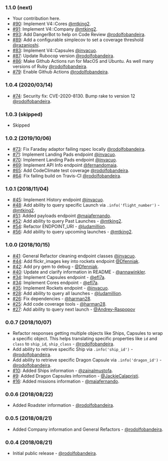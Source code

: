 ### 1.1.0 (next)

* Your contribution here.
* [#90](https://github.com/rodolfobandeira/spacex/pull/90): Implement V4::Cores [@mtking2](https://github.com/mtking2).
* [#91](https://github.com/rodolfobandeira/spacex/pull/91): Implement V4::Company [@mtking2](https://github.com/mtking2).
* [#93](https://github.com/rodolfobandeira/spacex/pull/93): Add DangerBot to help on Code Review [@rodolfobandeira](https://github.com/rodolfobandeira).
* [#89](https://github.com/rodolfobandeira/spacex/pull/89): Add a configurable simplecov to set a coverage threshold [@razanjoshi](https://github.com/razanjoshi).
* [#83](https://github.com/rodolfobandeira/spacex/pull/83): Implement V4::Capsules [@invacuo](https://github.com/invacuo).
* [#87](https://github.com/rodolfobandeira/spacex/pull/87): Update Rubocop version [@rodolfobandeira](https://github.com/rodolfobandeira).
* [#86](https://github.com/rodolfobandeira/spacex/pull/86): Make Github Actions run for MacOS and Ubuntu. As well many versions of Ruby [@rodolfobandeira](https://github.com/rodolfobandeira).
* [#79](https://github.com/rodolfobandeira/spacex/pull/79): Enable Github Actions [@rodolfobandeira](https://github.com/rodolfobandeira).

### 1.0.4 (2020/03/14)

* [#74](https://github.com/rodolfobandeira/spacex/pull/74): Security fix: CVE-2020-8130. Bump rake to version 12 [@rodolfobandeira](https://github.com/rodolfobandeira).

### 1.0.3 (skipped)
* Skipped

### 1.0.2 (2019/10/06)

* [#73](https://github.com/rodolfobandeira/spacex/pull/73): Fix Faraday adaptor failing rspec locally [@rodolfobandeira](https://github.com/rodolfobandeira).
* [#71](https://github.com/rodolfobandeira/spacex/pull/71): Implement Landing Pads endpoint [@invacuo](https://github.com/invacuo).
* [#70](https://github.com/rodolfobandeira/spacex/pull/70): Implement Landing Pads endpoint [@invacuo](https://github.com/invacuo).
* [#69](https://github.com/rodolfobandeira/spacex/pull/69): Implement API Info endpoint [@fernandomaia](https://github.com/fernandomaia).
* [#65](https://github.com/rodolfobandeira/spacex/pull/65): Add CodeClimate test coverage [@rodolfobandeira](https://github.com/rodolfobandeira).
* [#64](https://github.com/rodolfobandeira/spacex/pull/64): Fix failing build on Travis-CI [@rodolfobandeira](https://github.com/rodolfobandeira).

### 1.0.1 (2018/11/04)

* [#45](https://github.com/rodolfobandeira/spacex/pull/45): Implement History endpoint [@invacuo](https://github.com/invacuo).
* [#48](https://github.com/rodolfobandeira/spacex/pull/48): Add ability to query specific Launch via `.info('flight_number')` - [@mtking2](https://github.com/mtking2).
* [#51](https://github.com/rodolfobandeira/spacex/pull/51): Added payloads endpoint [@maiafernando](https://github.com/maiafernando).
* [#52](https://github.com/rodolfobandeira/spacex/pull/52): Add ability to query Past Launches - [@mtking2](https://github.com/mtking2).
* [#54](https://github.com/rodolfobandeira/spacex/pull/54): Refactor ENDPOINT_URI - [@ludamillion](https://github.com/ludamillion).
* [#56](https://github.com/rodolfobandeira/spacex/pull/56): Add ability to query upcoming launches - [@mtking2](https://github.com/mtking2).


### 1.0.0 (2018/10/15)

* [#41](https://github.com/rodolfobandeira/spacex/pull/41): General Refactor cleaning endpoint classes [@invacuo](https://github.com/invacuo).
* [#44](https://github.com/rodolfobandeira/spacex/pull/44): Add flickr_images key into rockets endpoint [@Dfenniak](https://github.com/Dfenniak).
* [#42](https://github.com/rodolfobandeira/spacex/pull/42): Add pry gem to debug - [@Dfenniak](https://github.com/Dfenniak).
* [#40](https://github.com/rodolfobandeira/spacex/pull/40): Update and clarify information in README - [@annawinkler](https://github.com/annawinkler).
* [#34](https://github.com/rodolfobandeira/spacex/pull/34): Implement Capsules endpoint - [@efl7a](https://github.com/efl7a).
* [#34](https://github.com/rodolfobandeira/spacex/pull/34): Implement Cores endpoint - [@efl7a](https://github.com/efl7a).
* [#35](https://github.com/rodolfobandeira/spacex/pull/35): Implement Rockets endpoint - [@invacuo](https://github.com/invacuo).
* [#28](https://github.com/rodolfobandeira/spacex/pull/28): Add ability to query all launches - [@ludamillion](https://github.com/ludamillion).
* [#26](https://github.com/rodolfobandeira/spacex/pull/26): Fix dependencies - [@harman28](https://github.com/harman28).
* [#25](https://github.com/rodolfobandeira/spacex/pull/25): Add code coverage tools - [@harman28](https://github.com/harman28).
* [#27](https://github.com/rodolfobandeira/spacex/pull/27): Add ability to query next launch - [@Andrey-Raspopov](https://github.com/Andrey-Raspopov)


### 0.0.7 (2018/10/07)

* Refactor responses getting multiple objects like Ships, Capsules to wrap a specific object. This helps translating specific properties like `id` and `class` to `ship_id`, `ship_class` - [@rodolfobandeira](https://github.com/rodolfobandeira).
* Add ability to retrieve specific Ship via `.info('ship_id')` - [@rodolfobandeira](https://github.com/rodolfobandeira).
* Add ability to retrieve specific Dragon Capsule via `.info('dragon_id')` - [@rodolfobandeira](https://github.com/rodolfobandeira).
* [#10](https://github.com/rodolfobandeira/spacex/pull/10): Added Ships information - [@zainalmustofa](https://github.com/zainalmustofa).
* [#9](https://github.com/rodolfobandeira/spacex/pull/9): Added Dragon Capsules information - [@JackieCalapristi](https://github.com/JackieCalapristi).
* [#16](https://github.com/rodolfobandeira/spacex/pull/16): Added missions information - [@maiafernando](https://github.com/maiafernando).


### 0.0.6 (2018/08/22)

* Added Roadster information - [@rodolfobandeira](https://github.com/rodolfobandeira).


### 0.0.5 (2018/08/21)

* Added Company information and General Refactors - [@rodolfobandeira](https://github.com/rodolfobandeira).


### 0.0.4 (2018/08/21)

* Initial public release - [@rodolfobandeira](https://github.com/rodolfobandeira).
